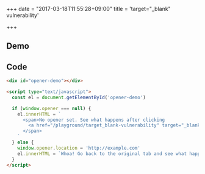 +++
date = "2017-03-18T11:55:28+09:00"
title = 'target="_blank" vulnerability'

+++

## Demo

<div id="opener-demo"></div>

<script type="text/javascript">
  const el = document.getElementById('opener-demo')

  if (window.opener === null) {
    el.innerHTML = `
      <span>No opener set. See what happens after clicking
        <a href="/playground/target_blank-vulnerability" target="_blank">this link!</a>
      </span>
    `
  } else {
    window.opener.location = 'http://example.com'
    el.innerHTML = `Whoa! Go back to the original tab and see what happened.`
  }
</script>

## Code

```html
<div id="opener-demo"></div>

<script type="text/javascript">
  const el = document.getElementById('opener-demo')

  if (window.opener === null) {
    el.innerHTML = `
      <span>No opener set. See what happens after clicking
        <a href="/playground/target_blank-vulnerability" target="_blank">this link!</a>
      </span>
    `
  } else {
    window.opener.location = 'http://example.com'
    el.innerHTML = `Whoa! Go back to the original tab and see what happened.`
  }
</script>
```
